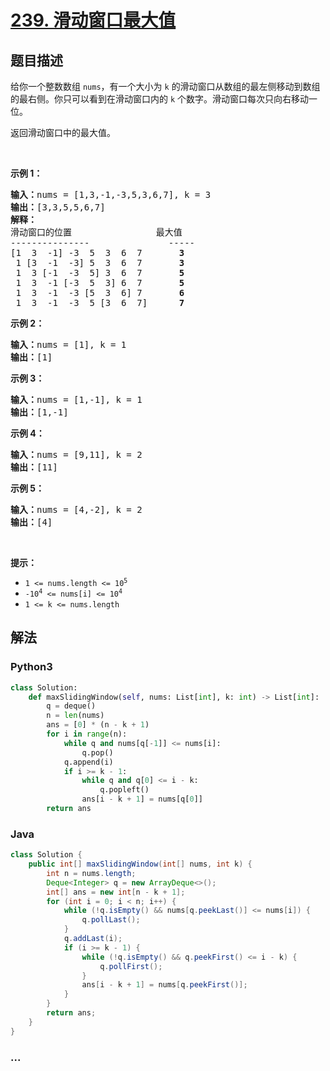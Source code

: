 # [239. 滑动窗口最大值](https://leetcode-cn.com/problems/sliding-window-maximum)



## 题目描述

<!-- 这里写题目描述 -->

<p>给你一个整数数组 <code>nums</code>，有一个大小为 <code>k</code><em> </em>的滑动窗口从数组的最左侧移动到数组的最右侧。你只可以看到在滑动窗口内的 <code>k</code> 个数字。滑动窗口每次只向右移动一位。</p>

<p>返回滑动窗口中的最大值。</p>

<p> </p>

<p><strong>示例 1：</strong></p>

<pre>
<b>输入：</b>nums = [1,3,-1,-3,5,3,6,7], k = 3
<b>输出：</b>[3,3,5,5,6,7]
<b>解释：</b>
滑动窗口的位置                最大值
---------------               -----
[1  3  -1] -3  5  3  6  7       <strong>3</strong>
 1 [3  -1  -3] 5  3  6  7       <strong>3</strong>
 1  3 [-1  -3  5] 3  6  7      <strong> 5</strong>
 1  3  -1 [-3  5  3] 6  7       <strong>5</strong>
 1  3  -1  -3 [5  3  6] 7       <strong>6</strong>
 1  3  -1  -3  5 [3  6  7]      <strong>7</strong>
</pre>

<p><strong>示例 2：</strong></p>

<pre>
<b>输入：</b>nums = [1], k = 1
<b>输出：</b>[1]
</pre>

<p><strong>示例 3：</strong></p>

<pre>
<b>输入：</b>nums = [1,-1], k = 1
<b>输出：</b>[1,-1]
</pre>

<p><strong>示例 4：</strong></p>

<pre>
<b>输入：</b>nums = [9,11], k = 2
<b>输出：</b>[11]
</pre>

<p><strong>示例 5：</strong></p>

<pre>
<b>输入：</b>nums = [4,-2], k = 2
<b>输出：</b>[4]</pre>

<p> </p>

<p><b>提示：</b></p>

<ul>
	<li><code>1 <= nums.length <= 10<sup>5</sup></code></li>
	<li><code>-10<sup>4</sup> <= nums[i] <= 10<sup>4</sup></code></li>
	<li><code>1 <= k <= nums.length</code></li>
</ul>


## 解法

<!-- 这里可写通用的实现逻辑 -->

<!-- tabs:start -->

### **Python3**

<!-- 这里可写当前语言的特殊实现逻辑 -->

```python
class Solution:
    def maxSlidingWindow(self, nums: List[int], k: int) -> List[int]:
        q = deque()
        n = len(nums)
        ans = [0] * (n - k + 1)
        for i in range(n):
            while q and nums[q[-1]] <= nums[i]:
                q.pop()
            q.append(i)
            if i >= k - 1:
                while q and q[0] <= i - k:
                    q.popleft()
                ans[i - k + 1] = nums[q[0]]
        return ans
```

### **Java**

<!-- 这里可写当前语言的特殊实现逻辑 -->

```java
class Solution {
    public int[] maxSlidingWindow(int[] nums, int k) {
        int n = nums.length;
        Deque<Integer> q = new ArrayDeque<>();
        int[] ans = new int[n - k + 1];
        for (int i = 0; i < n; i++) {
            while (!q.isEmpty() && nums[q.peekLast()] <= nums[i]) {
                q.pollLast();
            }
            q.addLast(i);
            if (i >= k - 1) {
                while (!q.isEmpty() && q.peekFirst() <= i - k) {
                    q.pollFirst();
                }
                ans[i - k + 1] = nums[q.peekFirst()];
            }
        }
        return ans;
    }
}
```

### **...**

```

```

<!-- tabs:end -->
